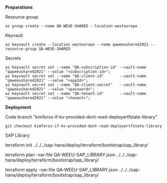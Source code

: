 **Preparations**

Resource group

```console
az group create --name QA-WEUE-SHARED --location westeurope
```

Keyvault 

```console
az keyvault create --location westeurope --name qaweeushared2021 --resource-group QA-WEUE-SHARED
```

Secrets

```console
az keyvault secret set --name "QA-subscription-id" --vault-name "qaweeushared2021" --value "<subscription-id>";
az keyvault secret set --name "QA-client-id"       --vault-name "qaweeushared2021" --value "<appId>";
az keyvault secret set --name "QA-client-secret"   --vault-name "qaweeushared2021" --value "<password>";
az keyvault secret set --name "QA-tenant-id"       --vault-name "qaweeushared2021" --value "<tenant>";
```


**Deployment**

Code branch "kimforss-if-kv-provided-dont-read-deployertfstate-library"

```console
git checkout kimforss-if-kv-provided-dont-read-deployertfstate-library
```

SAP Library

terraform init ../../../sap-hana/deploy/terraform/bootstrap/sap_library/

terraform plan -var-file QA-WEEU-SAP_LIBRARY.json ../../../sap-hana/deploy/terraform/bootstrap/sap_library/

terraform apply -var-file QA-WEEU-SAP_LIBRARY.json ../../../sap-hana/deploy/terraform/bootstrap/sap_library/